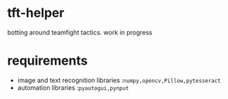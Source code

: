 # tft-helper
botting around teamfight tactics. work in progress


# requirements
- image and text recognition libraries :```numpy,opencv,Pillow,pytesseract```
- automation libraries :```pyautogui,pynput```

